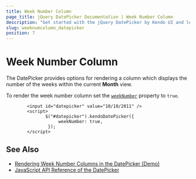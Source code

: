 ```yaml
---
title: Week Number Column
page_title: jQuery DatePicker Documentation | Week Number Column
description: "Get started with the jQuery DatePicker by Kendo UI and learn how to render a column for the number of weeks within the current month."
slug: weeknumcolumn_datepicker
position: 7
---
```


# Week Number Column

The DatePicker provides options for rendering a column which displays the number of the weeks within the current **Month** view.

To render the week number column set the [`weekNumber`](/api/javascript/ui/datepicker/configuration/weeknumber) property to `true`.

```dojo
        <input id="datepicker" value="10/10/2011" />
        <script>
               $("#datepicker").kendoDatePicker({
                    weekNumber: true,
                });
        </script>
```

## See Also

* [Rendering Week Number Columns in the DatePicker (Demo)](https://demos.telerik.com/kendo-ui/datepicker/week-column)
* [JavaScript API Reference of the DatePicker](/api/javascript/ui/datepicker)
